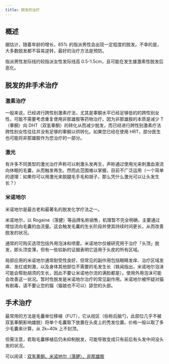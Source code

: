```yaml
---
title: 脱发的治疗
---
```


## 概述

据估计，随着年龄的增长，85% 的指派男性会出现一定程度的脱发。不幸的是，大多数脱发都不容易逆转，最好的治疗方法是预防。

指派男性发际线约较指派女性发际线高 0.5-1.5cm，且可能在发生雄激素性脱发后恶化。

## 脱发的非手术治疗

### 激素治疗

一般来说，已经进行跨性别激素疗法，尤其是睾酮水平已经足够低的的跨性别女性，可能不需要考虑重复使用非那雄胺等药物治疗。因为非那雄胺的本质是减少 T（睾酮）向 DHT（双氢睾酮）的转化从而减少脱发，而已经进行跨性别激素疗法跨性别女性往往并没有足够的睾酮以供转化。如果您已经在使用 HRT，部分医生也可能将非那雄胺作为您治疗的一部分。

### 激光

有许多不同类型的激光治疗声称可以刺激头发再生，声称通过使用光来刺激血液流向休眠的毛囊，从而触发再生。然而此范围难以掌握，目前不广泛运用（一个简单的道理：如果你可以用激光来脱腿毛手毛和胡子，那么凭什么激光可以让头发生长？）

### 米诺地尔

米诺地尔是最古老和最著名的脱发化学疗法之一。

米诺地尔，以 Rogaine（落健）等品牌名称销售，机理暂不完全明确，主要通过增加流向毛囊的血流量。这会触发毛囊的生长阶段并使其持续时间更长，从而改善脱发的状况。

通常的可购买选项包括外用泡沫和喷雾。米诺地尔仅被研究用于治疗「头顶」脱发，即头顶变薄，但有一些较新的证据表明它适用于头皮的所有区域。

局部应用的米诺地尔通常耐受性良好，但常见的副作用包括眼睛发痒、治疗区域发痒、发红或刺激，以及身体其他部位不需要的毛发生长（轶闻指出，米诺地尔泡沫可能会帮助胡须的生长，因此不要让米诺地尔流的满脸都是）。使用外用泡沫可能会改善这一状况。暂时性脱发是米诺地尔治疗的常见副作用。米诺地尔被怀疑对猫有剧毒，请不要让您的猫（猫娘也不可以）舔您的头部。

## 手术治疗

最常用的方法是毛囊单位移植（FUT），它从枕区（俗称后脑勺，此部位几乎不被双氢睾酮影响雄脱）将单个毛囊取下放置在头皮上的秃发位置。价格一般以取了多少毛囊来计算，从 2k~40k 上不封顶。

但需注意，若取毛囊移植后仍未抑制脱发，可能导致变成只有前后有头发中间没头发的状况。

可以阅读：[双氢睾酮、米诺地尔（落健）、非那雄胺](https://ftm.wiki/archives/484)
